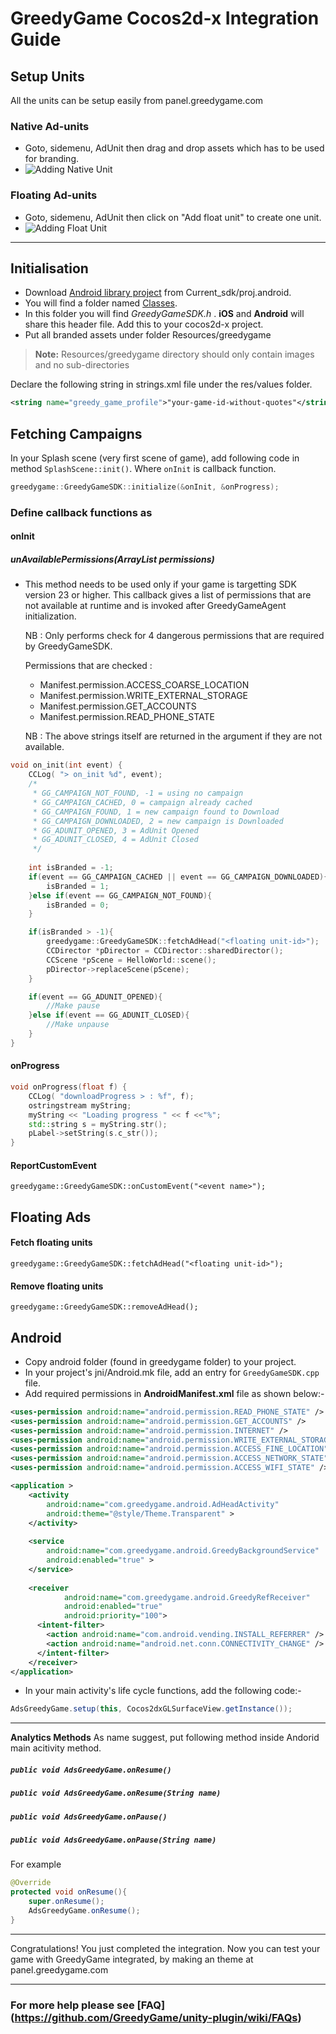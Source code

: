 GreedyGame Cocos2d-x Integration Guide
===================

## Setup Units

All the units can be setup easily from panel.greedygame.com

### Native Ad-units
* Goto, sidemenu, AdUnit then drag and drop assets which has to be used for branding.
* ![Adding Native Unit](screen-shots/naive-ads-upload.gif?raw=true "Adding Native Unit" )


### Floating Ad-units
* Goto, sidemenu, AdUnit then click on "Add float unit" to create one unit.
* ![Adding Float Unit](screen-shots/float-ad-create.gif?raw=true "Adding Float Unit" )


---------------------------------------

## Initialisation

* Download [Android library project](Current_sdk/proj.android) from Current_sdk/proj.android.
* You will find a folder named [Classes](Current_sdk/Classes).
* In this folder you will find *GreedyGameSDK.h* . **iOS** and **Android** will share this header file. Add this to your cocos2d-x project.
* Put all branded assets under folder Resources/greedygame

> **Note:**
> Resources/greedygame directory should only contain images and no sub-directories
 
 Declare the following string in strings.xml file  under the res/values folder.
```xml
<string name="greedy_game_profile">"your-game-id-without-quotes"</string>
```
 
## Fetching Campaigns

In your Splash scene (very first scene of game), add following code in method `SplashScene::init()`. Where `onInit` is callback function. 

```cpp
greedygame::GreedyGameSDK::initialize(&onInit, &onProgress);

```

### Define callback functions as

#### onInit

##### unAvailablePermissions(ArrayList<String> permissions)
* This method needs to be used only if your game is targetting SDK version 23 or
  higher. This callback gives a list of permissions that are not available at runtime and is invoked after GreedyGameAgent initialization.

  NB : Only performs check for 4 dangerous permissions that are required by GreedyGameSDK. 

  Permissions that are checked : 

   * Manifest.permission.ACCESS_COARSE_LOCATION
   * Manifest.permission.WRITE_EXTERNAL_STORAGE
   * Manifest.permission.GET_ACCOUNTS
   * Manifest.permission.READ_PHONE_STATE

   NB : The above strings itself are returned in the argument if they are not available.


```cpp
void on_init(int event) {
	CCLog( "> on_init %d", event);
	/*
	 * GG_CAMPAIGN_NOT_FOUND, -1 = using no campaign
	 * GG_CAMPAIGN_CACHED, 0 = campaign already cached
	 * GG_CAMPAIGN_FOUND, 1 = new campaign found to Download
	 * GG_CAMPAIGN_DOWNLOADED, 2 = new campaign is Downloaded
	 * GG_ADUNIT_OPENED, 3 = AdUnit Opened
	 * GG_ADUNIT_CLOSED, 4 = AdUnit Closed
	 */
    
	int isBranded = -1;
	if(event == GG_CAMPAIGN_CACHED || event == GG_CAMPAIGN_DOWNLOADED){
		isBranded = 1;
	}else if(event == GG_CAMPAIGN_NOT_FOUND){
		isBranded = 0;
	}

	if(isBranded > -1){
		greedygame::GreedyGameSDK::fetchAdHead("<floating unit-id>");
		CCDirector *pDirector = CCDirector::sharedDirector();
		CCScene *pScene = HelloWorld::scene();
		pDirector->replaceScene(pScene);
	}

	if(event == GG_ADUNIT_OPENED){
		//Make pause
	}else if(event == GG_ADUNIT_CLOSED){
		//Make unpause
	}
}
```

#### onProgress
```cpp
void onProgress(float f) {
	CCLog( "downloadProgress > : %f", f);
	ostringstream myString;
	myString << "Loading progress " << f <<"%";
	std::string s = myString.str();
	pLabel->setString(s.c_str());
}
```

#### ReportCustomEvent
`greedygame::GreedyGameSDK::onCustomEvent("<event name>");`


## Floating Ads
#### Fetch floating units
`greedygame::GreedyGameSDK::fetchAdHead("<floating unit-id>");`

#### Remove floating units
`greedygame::GreedyGameSDK::removeAdHead();`

Android
----------
* Copy android folder (found in greedygame folder) to your project.
* In your project's jni/Android.mk file, add an entry for `GreedyGameSDK.cpp` file.
* Add required permissions in **AndroidManifest.xml** file as shown below:-

```xml
<uses-permission android:name="android.permission.READ_PHONE_STATE" />
<uses-permission android:name="android.permission.GET_ACCOUNTS" />
<uses-permission android:name="android.permission.INTERNET" />
<uses-permission android:name="android.permission.WRITE_EXTERNAL_STORAGE" />
<uses-permission android:name="android.permission.ACCESS_FINE_LOCATION" />
<uses-permission android:name="android.permission.ACCESS_NETWORK_STATE" />
<uses-permission android:name="android.permission.ACCESS_WIFI_STATE" />

<application >      
    <activity
	    android:name="com.greedygame.android.AdHeadActivity"			
	    android:theme="@style/Theme.Transparent" >
	</activity>
    
    <service
        android:name="com.greedygame.android.GreedyBackgroundService"
        android:enabled="true" >
    </service>
    
    <receiver 
            android:name="com.greedygame.android.GreedyRefReceiver" 
            android:enabled="true" 
            android:priority="100">
      <intent-filter>
        <action android:name="com.android.vending.INSTALL_REFERRER" />
        <action android:name="android.net.conn.CONNECTIVITY_CHANGE" />
      </intent-filter>
    </receiver>
</application>
```

* In your main activity's life cycle functions, add the following code:-
```java
AdsGreedyGame.setup(this, Cocos2dxGLSurfaceView.getInstance()); 
```

----
**Analytics Methods**
As name suggest, put following method inside Andorid main acitivity method.

##### `public void AdsGreedyGame.onResume()`
##### `public void AdsGreedyGame.onResume(String name)`
##### `public void AdsGreedyGame.onPause()`
##### `public void AdsGreedyGame.onPause(String name)`


For example
```java
@Override
protected void onResume(){
    super.onResume();
    AdsGreedyGame.onResume();
}
```

--------
Congratulations! You just completed the integration. Now you can test your game with GreedyGame integrated, by making an theme at panel.greedygame.com

------

### For more help please see [FAQ] (https://github.com/GreedyGame/unity-plugin/wiki/FAQs)
